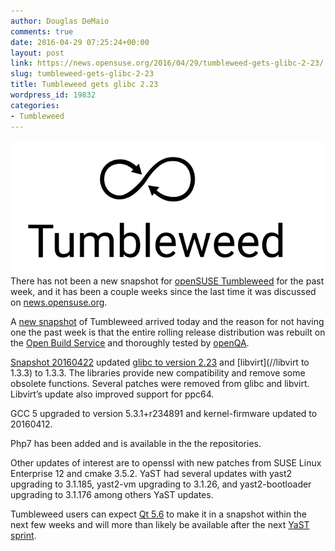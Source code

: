 ```yaml
---
author: Douglas DeMaio
comments: true
date: 2016-04-29 07:25:24+00:00
layout: post
link: https://news.opensuse.org/2016/04/29/tumbleweed-gets-glibc-2-23/
slug: tumbleweed-gets-glibc-2-23
title: Tumbleweed gets glibc 2.23
wordpress_id: 19832
categories:
- Tumbleweed
---
```


![Tumbleweed-black](/wp-content/uploads/2016/03/Tumbleweed-black.png)There has not been a new snapshot for [openSUSE Tumbleweed](https://en.opensuse.org/Portal:Tumbleweed) for the past week, and it has been a couple weeks since the last time it was discussed on [news.opensuse.org](https://news.opensuse.org).

A [new snapshot](https://lists.opensuse.org/opensuse-factory/2016-04/msg00555.html) of Tumbleweed arrived today and the reason for not having one the past week is that the entire rolling release distribution was rebuilt on the [Open Build Service](https://build.opensuse.org/) and thoroughly tested by [openQA](https://openqa.opensuse.org/).

[Snapshot 20160422](https://lists.opensuse.org/opensuse-factory/2016-04/msg00555.html) updated [glibc to version 2.23](https://sourceware.org/glibc/wiki/Release/2.23) and [libvirt](//libvirt to 1.3.3) to 1.3.3. The libraries provide new compatibility and remove some obsolete functions. Several patches were removed from glibc and libvirt. Libvirt’s update also improved support for ppc64.

GCC 5 upgraded to version 5.3.1+r234891 and kernel-firmware updated to 20160412.

Php7 has been added and is available in the the repositories.

Other updates of interest are to openssl with new patches from SUSE Linux Enterprise 12 and cmake 3.5.2. YaST had several updates with yast2 upgrading to 3.1.185, yast2-vm upgrading to 3.1.26, and yast2-bootloader upgrading to 3.1.176 among others YaST updates.

Tumbleweed users can expect [Qt 5.6](https://wiki.qt.io/Qt_5.6_Release) to make it in a snapshot within the next few weeks and will more than likely be available after the next [YaST sprint](https://lizards.opensuse.org/).
